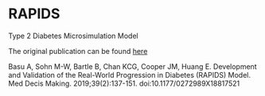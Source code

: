 # RAPIDS
Type 2 Diabetes Microsimulation Model

The original publication can be found [here](https://journals.sagepub.com/doi/abs/10.1177/0272989X18817521)

Basu A, Sohn M-W, Bartle B, Chan KCG, Cooper JM, Huang E. Development and Validation of the Real-World Progression in Diabetes (RAPIDS) Model. Med Decis Making. 2019;39(2):137-151. doi:10.1177/0272989X18817521
